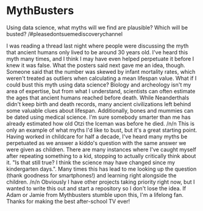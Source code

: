 # MythBusters
Using data science, what myths will we find are plausible? Which will be busted? 
/#pleasedontsuemediscoverychannel

I was reading a thread last night where people were discussing the myth that ancient humans only lived to be around 30 years old. I've heard this myth many times, and I think I may have even helped perpetuate it before I knew it was false. 
What the posters said next gave me an idea, though. Someone said that the number was skewed by infant mortality rates, which weren't treated as outliers when calculating a mean lifespan value. What if I could bust this myth using data science?
Biology and archeology isn't my area of expertise, but from what I understand, scientists can often estimate the ages that ancient humans reached before death. While Neanderthals didn't keep birth and death records, many ancient civilizations left behind some valuable clues about lifespan.
Additionally, bones and mummies can be dated using medical science. I'm sure somebody smarter than me has already estimated how old Otzi the Iceman was before he died. 
/n/n
This is only an example of what myths I'd like to bust, but it's a great starting point. Having worked in childcare for half a decade, I've heard many myths be perpetuated as we answer a kiddo's question with the same answer we were given as children.
There are many instances where I've caught myself after repeating something to a kid, stopping to actually critically think about it. "Is that still true? I think the science may have changed since my kindergarten days.". 
Many times this has lead to me looking up the question (thank goodness for smartphones!) and learning right alongside the children. 
/n/n
Obviously I have other projects taking priority right now, but I wanted to write this out and start a repository so I don't lose the idea. If Adam or Jamie from Mythbusters stumble upon this, I'm a lifelong fan. Thanks for making the best after-school TV ever!
